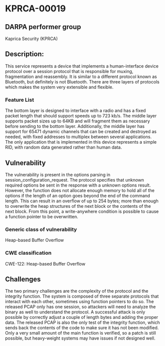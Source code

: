 # KPRCA-00019

## DARPA performer group
Kaprica Security (KPRCA)

## Description:

This service represents a device that implements a human-interface device protocol over a session protocol that is responsible for muxing, fragmentation and reassembly. It is similar to a different protocol known as Bluetooth, but definitely is not Bluetooth. There are three layers of protocols which makes the system very extensible and flexible. 

### Feature List

The bottom layer is designed to interface with a radio and has a fixed packet length that should support speeds up to 723 kb/s. The middle layer supports packet sizes up to 64KB and will fragment them as necessary before sending to the bottom layer. Additionally, the middle layer has support for 65471 dynamic channels that can be created and destroyed as needed, with fixed addresses to multiplex between several applications. The only application that is implemented in this device represents a simple RID, with random data generated rather than human data.

## Vulnerability

The vulnerability is present in the options parsing in session\_configuration\_request. The protocol specifies that unknown required options be sent in the response with a unknown options result. However, the function does not allocate enough memory to hold all of the options if the length of an option goes beyond the end of the command length. This can result in an overflow of up to 254 bytes; more than enough to overwrite the heap structures of the next block or the contents of the next block. From this point, a write-anywhere condition is possible to cause a function pointer to be overwritten.

### Generic class of vulnerability
Heap-based Buffer Overflow

### CWE classification
CWE-122: Heap-based Buffer Overflow

## Challenges

The two primary challenges are the complexity of the protocol and the integrity function. The system is composed of three separate protocols that interact with each other, sometimes using function pointers to do so. The released PCAP only has one session, so attackers will need to analyze the binary as well to understand the protocol. A successful attack is only possible by correctly adjust a couple of length bytes and adding the proper data. The released PCAP is also the only test of the integrity function, which sends back the contents of the code to make sure it has not been modified. Only a very small amount of the main function is verified, so a patch is still possible, but heavy-weight systems may have issues if not designed well.
